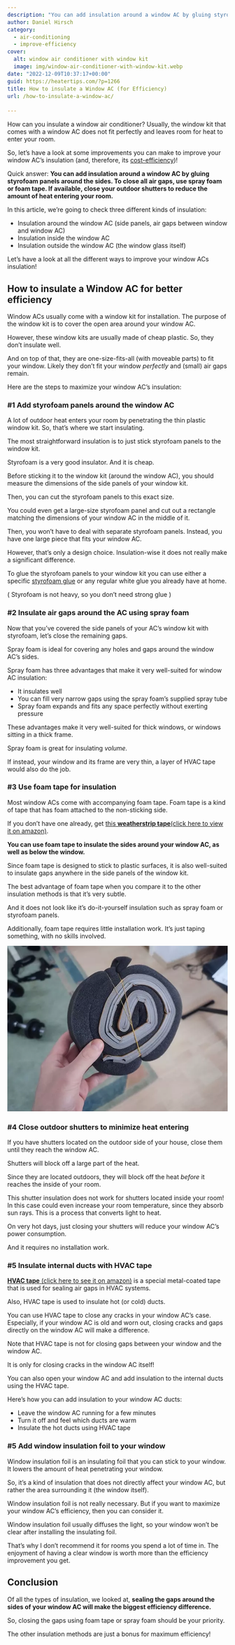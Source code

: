 ```yaml
---
description: "You can add insulation around a window AC by gluing styrofoam panels around the sides. To close all air gaps, use spray foam or foam tape."
author: Daniel Hirsch
category:
  - air-conditioning
  - improve-efficiency
cover:
  alt: window air conditioner with window kit
  image: img/window-air-conditioner-with-window-kit.webp
date: "2022-12-09T10:37:17+00:00"
guid: https://heatertips.com/?p=1266
title: How to insulate a Window AC (for Efficiency)
url: /how-to-insulate-a-window-ac/

---
```

How can you insulate a window air conditioner? Usually, the window kit that comes with a window AC does not fit perfectly and leaves room for heat to enter your room.

So, let’s have a look at some improvements you can make to improve your window AC’s insulation (and, therefore, its [cost-efficiency](/how-to-make-a-window-ac-more-efficient/))!

Quick answer: **You can add insulation around a window AC by gluing styrofoam panels around the sides. To close all air gaps, use spray foam or foam tape. If available, close your outdoor shutters to reduce the amount of heat entering your room.**

In this article, we’re going to check three different kinds of insulation:

- Insulation around the window AC (side panels, air gaps between window and window AC)
- Insulation inside the window AC
- Insulation outside the window AC (the window glass itself)

Let’s have a look at all the different ways to improve your window ACs insulation!

## How to insulate a Window AC for better efficiency

Window ACs usually come with a window kit for installation. The purpose of the window kit is to cover the open area around your window AC.

However, these window kits are usually made of cheap plastic. So, they don’t insulate well.

And on top of that, they are one-size-fits-all (with moveable parts) to fit your window. Likely they don’t fit your window _perfectly_ and (small) air gaps remain.

Here are the steps to maximize your window AC’s insulation:

### \#1 Add styrofoam panels around the window AC

A lot of outdoor heat enters your room by penetrating the thin plastic window kit. So, that’s where we start insulating.

The most straightforward insulation is to just stick styrofoam panels to the window kit.

Styrofoam is a very good insulator. And it is cheap.

Before sticking it to the window kit (around the window AC), you should measure the dimensions of the side panels of your window kit.

Then, you can cut the styrofoam panels to this exact size.

You could even get a large-size styrofoam panel and cut out a rectangle matching the dimensions of your window AC in the middle of it.

Then, you won’t have to deal with separate styrofoam panels. Instead, you have one large piece that fits your window AC.

However, that’s only a design choice. Insulation-wise it does not really make a significant difference.

To glue the styrofoam panels to your window kit you can use either a specific [styrofoam glue](https://www.amazon.com/dp/B000KSQU1K?&linkCode=ll1&tag=heatertips-20&linkId=2f671c37532f48290a126faaaddfbb89&language=en_US&ref_=as_li_ss_tl) or any regular white glue you already have at home.

( Styrofoam is not heavy, so you don’t need strong glue )

### \#2 Insulate air gaps around the AC using spray foam

Now that you’ve covered the side panels of your AC’s window kit with styrofoam, let’s close the remaining gaps.

Spray foam is ideal for covering any holes and gaps around the window AC’s sides.

Spray foam has three advantages that make it very well-suited for window AC insulation:

- It insulates well
- You can fill very narrow gaps using the spray foam’s supplied spray tube
- Spray foam expands and fits any space perfectly without exerting pressure

These advantages make it very well-suited for thick windows, or windows sitting in a thick frame.

Spray foam is great for insulating _volume._

If instead, your window and its frame are very thin, a layer of HVAC tape would also do the job.

### \#3 Use foam tape for insulation

Most window ACs come with accompanying foam tape. Foam tape is a kind of tape that has foam attached to the non-sticking side.

If you don’t have one already, get [this **weatherstrip tape**(click here to view it on amazon)](https://www.amazon.com/Duck-Adhesive-Weatherstrip-16-Inch-284425/dp/B0025KUSWI?crid=1ADYKWO3DXHRB&keywords=weather+tape&qid=1670579458&sprefix=weather+tape%2Caps%2C159&sr=8-2-spons&psc=1&spLa=ZW5jcnlwdGVkUXVhbGlmaWVyPUFFODMxNjJNV1VPTEcmZW5jcnlwdGVkSWQ9QTAwNTA4NTQxQlJTWkdGUzk1MjNFJmVuY3J5cHRlZEFkSWQ9QTA1NDE3MzhVM0xYTlEwQ1ZFNVkmd2lkZ2V0TmFtZT1zcF9hdGYmYWN0aW9uPWNsaWNrUmVkaXJlY3QmZG9Ob3RMb2dDbGljaz10cnVl&linkCode=ll1&tag=heatertips-20&linkId=7e7c8787d3c2dc3f18a61730c341058e&language=en_US&ref_=as_li_ss_tl).

**You can use foam tape to insulate the sides around your window AC, as well as below the window.**

Since foam tape is designed to stick to plastic surfaces, it is also well-suited to insulate gaps anywhere in the side panels of the window kit.

The best advantage of foam tape when you compare it to the other insulation methods is that it’s very subtle.

And it does not look like it’s do-it-yourself insulation such as spray foam or styrofoam panels.

Additionally, foam tape requires little installation work. It’s just taping something, with no skills involved.

![foam tape](/img/air-conditioner-window-insulation-foam.webp)

### \#4 Close outdoor shutters to minimize heat entering

If you have shutters located on the outdoor side of your house, close them until they reach the window AC.

Shutters will block off a large part of the heat.

Since they are located outdoors, they will block off the heat _before_ it reaches the inside of your room.

This shutter insulation does not work for shutters located inside your room! In this case could even increase your room temperature, since they absorb sun rays. This is a process that converts light to heat.

On very hot days, just closing your shutters will reduce your window AC’s power consumption.

And it requires no installation work.

### \#5 Insulate internal ducts with HVAC tape

[**HVAC tape** (click here to see it on amazon)](https://www.amazon.com/Professional-Grade-Aluminum-Foil-Tape/dp/B0778PTNHK?crid=3HG1Q56PWHDB1&keywords=hvac+tape&qid=1670579378&sprefix=hvac+tape%2Caps%2C185&sr=8-5&linkCode=ll1&tag=heatertips-20&linkId=2f09388e351fb62c17055fc28419c553&language=en_US&ref_=as_li_ss_tl) is a special metal-coated tape that is used for sealing air gaps in HVAC systems.

Also, HVAC tape is used to insulate hot (or cold) ducts.

You can use HVAC tape to close any cracks in your window AC’s case. Especially, if your window AC is old and worn out, closing cracks and gaps directly on the window AC will make a difference.

Note that HVAC tape is not for closing gaps between your window and the window AC.

It is only for closing cracks in the window AC itself!

You can also open your window AC and add insulation to the internal ducts using the HVAC tape.

Here’s how you can add insulation to your window AC ducts:

- Leave the window AC running for a few minutes
- Turn it off and feel which ducts are warm
- Insulate the hot ducts using HVAC tape

### \#5 Add window insulation foil to your window

Window insulation foil is an insulating foil that you can stick to your window. It lowers the amount of heat penetrating your window.

So, it’s a kind of insulation that does not directly affect your window AC, but rather the area surrounding it (the window itself).

Window insulation foil is not really necessary. But if you want to maximize your window AC’s efficiency, then you can consider it.

Window insulation foil usually diffuses the light, so your window won’t be clear after installing the insulating foil.

That’s why I don’t recommend it for rooms you spend a lot of time in. The enjoyment of having a clear window is worth more than the efficiency improvement you get.

## Conclusion

Of all the types of insulation, we looked at, **sealing the gaps around the sides of your window AC will make the biggest efficiency difference.**

So, closing the gaps using foam tape or spray foam should be your priority.

The other insulation methods are just a bonus for maximum efficiency!
